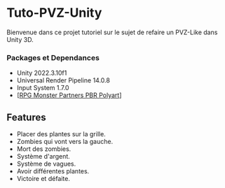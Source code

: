 # Tuto-PVZ-Unity

Bienvenue dans ce projet tutoriel sur le sujet de refaire un PVZ-Like dans Unity 3D.

### Packages et Dependances

- Unity 2022.3.10f1
- Universal Render Pipeline 14.0.8
- Input System 1.7.0
- [[RPG Monster Partners PBR Polyart](https://assetstore.unity.com/packages/3d/characters/creatures/rpg-monster-partners-pbr-polyart-168251)]

## Features

- Placer des plantes sur la grille.
- Zombies qui vont vers la gauche.
- Mort des zombies.
- Système d'argent.
- Système de vagues.
- Avoir différentes plantes.
- Victoire et défaite.